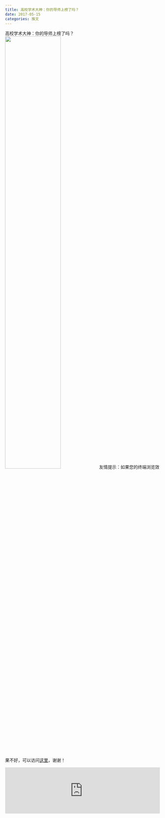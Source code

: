 ```yaml
---
title: 高校学术大神：你的导师上榜了吗？
date: 2017-05-15
categories: 推文
---
```

高校学术大神：你的导师上榜了吗？
<img src="http://mmbiz.qpic.cn/mmbiz_jpg/ACviaWTBFxhbnib3UUaxewmCoXxgZAicFXbSJkYrtkoYP7cChKbs8XJ8O0s9QVpiaia81BdOP5rdovNZxy5gs3U4nqQ/0?wx_fmt=jpeg" style="width: 60%; height: auto;"/><!--more-->
友情提示：如果您的终端浏览效果不好，可以访问[这里](https://stata-club.github.io/stata_article/2017-05-15.html)，谢谢！
<iframe src="https://stata-club.github.io/stata_article/2017-05-15.html" id="iframepage" frameborder="0" scrolling="no" marginheight="0" marginwidth="0" width="100%" onLoad="iFrameHeight()"></iframe>
<script type="text/javascript" language="javascript">
function iFrameHeight() {
var ifm= document.getElementById("iframepage");
var subWeb = document.frames ? document.frames["iframepage"].document : ifm.contentDocument;   
if(ifm != null && subWeb != null) {
 ifm.height = subWeb.body.scrollHeight;
} 
} 
</script> 

